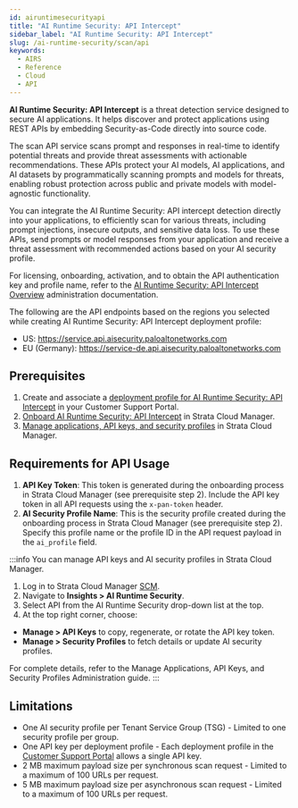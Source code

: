 ```yaml
---
id: airuntimesecurityapi
title: "AI Runtime Security: API Intercept"
sidebar_label: "AI Runtime Security: API Intercept"
slug: /ai-runtime-security/scan/api
keywords:
  - AIRS
  - Reference
  - Cloud
  - API
---
```


**AI Runtime Security: API Intercept** is a threat detection service designed to secure AI applications. It helps discover and protect applications using REST APIs by embedding Security-as-Code directly into source code.

The scan API service scans prompt and responses in real-time to identify potential threats and provide threat assessments with actionable recommendations.
These APIs protect your AI models, AI applications, and AI datasets by programmatically scanning prompts and models for threats, enabling robust protection across public and private models with model-agnostic functionality.

You can integrate the AI Runtime Security: API intercept detection directly into your applications, to efficiently scan for various threats, including prompt injections, insecure outputs, and sensitive data loss.
To use these APIs, send prompts or model responses from your application and receive a threat assessment with recommended actions based on your AI security profile.

For licensing, onboarding, activation, and to obtain the API authentication key and profile name, refer to the [AI Runtime Security: API Intercept Overview](https://docs.paloaltonetworks.com/ai-runtime-security/activation-and-onboarding/ai-runtime-security-api-intercept-overview) administration documentation.

The following are the API endpoints based on the regions you selected while creating AI Runtime Security: API Intercept deployment profile:

- US: https://service.api.aisecurity.paloaltonetworks.com 
- EU (Germany): https://service-de.api.aisecurity.paloaltonetworks.com

## Prerequisites

1. Create and associate a [deployment profile for AI Runtime Security: API Intercept](https://docs.paloaltonetworks.com/ai-runtime-security/activation-and-onboarding/ai-runtime-security-api-intercept-overview/ai-deployment-profile-airs-api-intercept) in your Customer Support Portal.
2. [Onboard AI Runtime Security: API Intercept](https://docs.paloaltonetworks.com/ai-runtime-security/activation-and-onboarding/ai-runtime-security-api-intercept-overview/onboard-api-runtime-security-api-intercept-in-scm) in Strata Cloud Manager.
3. [Manage applications, API keys, and security profiles](https://docs.paloaltonetworks.com/ai-runtime-security/administration/prevent-network-security-threats/airs-apirs-manage-api-keys-profile-apps) in Strata Cloud Manager.

## Requirements for API Usage

1. **API Key Token**: This token is generated during the onboarding process in Strata Cloud Manager (see prerequisite step 2).
Include the API key token in all API requests using the `x-pan-token` header.
2. **AI Security Profile Name**: This is the security profile created during the onboarding process in Strata Cloud Manager (see prerequisite step 2).
Specify this profile name or the profile ID in the API request payload in the `ai_profile` field.

:::info
You can manage API keys and AI security profiles in Strata Cloud Manager.

1. Log in to Strata Cloud Manager [SCM](http://stratacloudmanager.paloaltonetworks.com/).
2. Navigate to **Insights > AI Runtime Security**.
3. Select API from the AI Runtime Security drop-down list at the top.
4. At the top right corner, choose:

- **Manage > API Keys** to copy, regenerate, or rotate the API key token.
- **Manage > Security Profiles** to fetch details or update AI security profiles.

For complete details, refer to the Manage Applications, API Keys, and Security Profiles Administration guide.
:::

## Limitations

- One AI security profile per Tenant Service Group (TSG) - Limited to one security profile per group.
- One API key per deployment profile - Each deployment profile in the [Customer Support Portal](https://support.paloaltonetworks.com/Support/Index) allows a single API key.
- 2 MB maximum payload size per synchronous scan request - Limited to a maximum of 100 URLs per request.
- 5 MB maximum payload size per asynchronous scan request - Limited to a maximum of 100 URLs per request.
